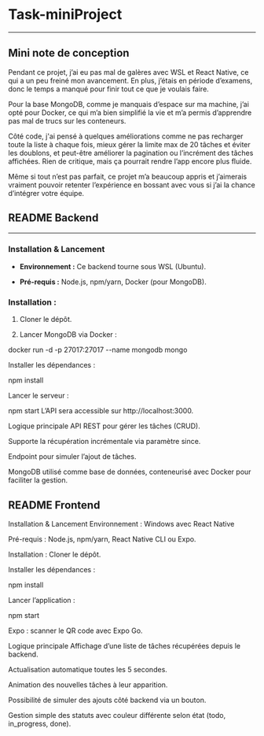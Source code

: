 # Task-miniProject
---

Mini note de conception
---
Pendant ce projet, j’ai eu pas mal de galères avec WSL et React Native, ce qui a un peu freiné mon avancement. En plus, j’étais en période d’examens, donc le temps a manqué pour finir tout ce que je voulais faire.

Pour la base MongoDB, comme je manquais d’espace sur ma machine, j’ai opté pour Docker, ce qui m’a bien simplifié la vie et m’a permis d’apprendre pas mal de trucs sur les conteneurs.

Côté code, j'ai pensé à quelques améliorations comme ne pas recharger toute la liste à chaque fois, mieux gérer la limite max de 20 tâches et éviter les doublons, et peut-être améliorer la pagination ou l’incrément des tâches affichées. Rien de critique, mais ça pourrait rendre l’app encore plus fluide.

Même si tout n’est pas parfait, ce projet m’a beaucoup appris et j’aimerais vraiment pouvoir retenter l’expérience en bossant avec vous si j’ai la chance d’intégrer votre équipe.



## README Backend
---
### Installation & Lancement

- **Environnement :** Ce backend tourne sous WSL (Ubuntu).

- **Pré-requis :** Node.js, npm/yarn, Docker (pour MongoDB).

### Installation :

1. Cloner le dépôt.

2. Lancer MongoDB via Docker :

docker run -d -p 27017:27017 --name mongodb mongo

Installer les dépendances :

npm install

Lancer le serveur :

npm start
L’API sera accessible sur http://localhost:3000.

Logique principale
API REST pour gérer les tâches (CRUD).

Supporte la récupération incrémentale via paramètre since.

Endpoint pour simuler l’ajout de tâches.

MongoDB utilisé comme base de données, conteneurisé avec Docker pour faciliter la gestion.

README Frontend
---
Installation & Lancement
Environnement : Windows avec React Native

Pré-requis : Node.js, npm/yarn, React Native CLI ou Expo.

Installation :
Cloner le dépôt.

Installer les dépendances :

npm install

Lancer l’application :

npm start

Expo : scanner le QR code avec Expo Go.


Logique principale
Affichage d’une liste de tâches récupérées depuis le backend.

Actualisation automatique toutes les 5 secondes.

Animation des nouvelles tâches à leur apparition.

Possibilité de simuler des ajouts côté backend via un bouton.

Gestion simple des statuts avec couleur différente selon état (todo, in_progress, done).

